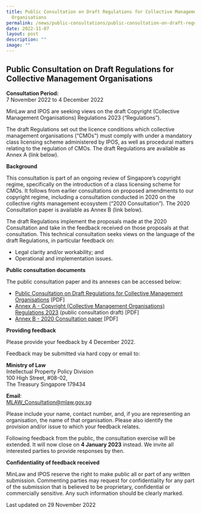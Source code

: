 ```yaml
---
title: Public Consultation on Draft Regulations for Collective Management
  Organisations
permalink: /news/public-consultations/public-consultation-on-draft-regulations-for-cmos/
date: 2022-11-07
layout: post
description: ""
image: ""
---
```

**Public Consultation on Draft Regulations for Collective Management Organisations**
---

**Consultation Period:**  
7 November 2022 to 4 December 2022

MinLaw and IPOS are seeking views on the draft Copyright (Collective Management Organisations) Regulations 2023 (“Regulations”). 

The draft Regulations set out the licence conditions which collective management organisations (“CMOs”) must comply with under a mandatory class licensing scheme administered by IPOS, as well as procedural matters relating to the regulation of CMOs. The draft Regulations are available as Annex A (link below).

**Background**

This consultation is part of an ongoing review of Singapore’s copyright regime, specifically on the introduction of a class licensing scheme for CMOs. It follows from earlier consultations on proposed amendments to our copyright regime, including a consultation conducted in 2020 on the collective rights management ecosystem (“2020 Consultation”). The 2020 Consultation paper is available as Annex B (link below).

The draft Regulations implement the proposals made at the 2020 Consultation and take in the feedback received on those proposals at that consultation. This technical consultation seeks views on the language of the draft Regulations, in particular feedback on:

- Legal clarity and/or workability; and
- Operational and implementation issues.


**Public consultation documents**

The public consultation paper and its annexes can be accessed below:

- [Public Consultation on Draft Regulations for Collective Management Organisations](/files/Public%20Consultation%20on%20Draft%20Regulations%20for%20Collective%20Management%20Organisations.pdf) [PDF] 
- [Annex A - Copyright (Collective Management Organisations) Regulations 2023](/files/Annex%20A_Copyright_(Collective_Management_Organisations)_Regulations_2023.pdf) (public consultation draft) [PDF]
- [Annex B - 2020 Consultation paper](/files/Annex%20B_2020%20Consultation.pdf) [PDF]


**Providing feedback**

Please provide your feedback by 4 December 2022. 

Feedback may be submitted via hard copy or email to: 

**Ministry of Law**  
Intellectual Property Policy Division  
100 High Street, #08-02,   
The Treasury
Singapore 179434	

**Email**:   
[MLAW_Consultation@mlaw.gov.sg](mailto:MLAW_Consultation@mlaw.gov.sg)



Please include your name, contact number, and, if you are representing an organisation, the name of that organisation. Please also identify the provision and/or issue to which your feedback relates.

Following feedback from the public, the consultation exercise will be extended. It will now close on **4 January 2023** instead. We invite all interested parties to provide responses by then.

**Confidentiality of feedback received**

MinLaw and IPOS reserve the right to make public all or part of any written submission. Commenting parties may request for confidentiality for any part of the submission that is believed to be proprietary, confidential or commercially sensitive. Any such information should be clearly marked.

<p class="right-side-updated">Last updated on 29 November 2022</p>